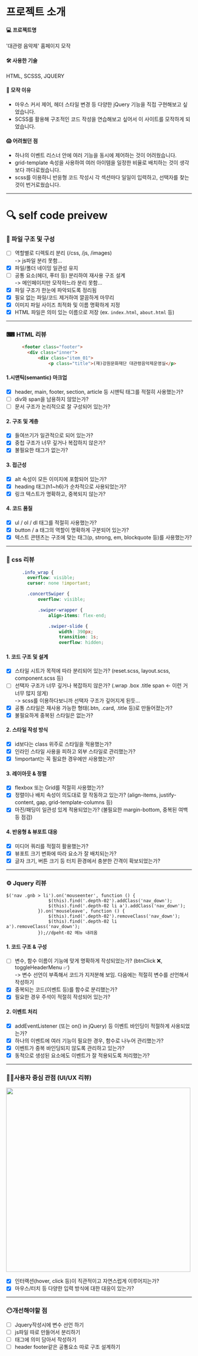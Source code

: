 # 프로젝트 소개
#### 💻 프로젝트명
  '대관령 음악제' 홈페이지 모작

#### 🛠 사용한 기술
  HTML, SCSSS, JQUERY

#### 🎯 모작 이유
  - 마우스 커서 제어, 헤더 스타일 변경 등 다양한 jQuery 기능을 직접 구현해보고 싶었습니다.
  - SCSS를 활용해 구조적인 코드 작성을 연습해보고 싶어서 이 사이트를 모작하게 되었습니다.

#### 😱 어려웠던 점
 - 하나의 이벤트 리스너 안에 여러 기능을 동시에 제어하는 것이 어려웠습니다.
 - grid-template 속성을 사용하여 여러 아이템을 일정한 비율로 배치하는 것이 생각보다 까다로웠습니다.
 - scss를 이용하니 반응형 코드 작성시 각 섹션마다 일일이 입력하고, 선택자를 찾는 것이 번거로웠습니다.

---
# 🔍 self code preivew

### 📁 파일 구조 및 구성
- [ ] 역할별로 디렉토리 분리 (/css, /js, /images) <br>
  -> js파일 분리 못함...
- [x] 파일/폴더 네이밍 일관성 유지
- [ ] 공통 요소(헤더, 푸터 등) 분리하여 재사용 구조 설계 <br>
  -> 메인페이지만 모작하느라 분리 못함...
- [x] 파일 구조가 한눈에 파악되도록 정리됨
- [x] 필요 없는 파일/코드 제거하여 깔끔하게 마무리
- [x] 이미지 파일 사이즈 최적화 및 이름 명확하게 지정
- [x] HTML 파일은 의미 있는 이름으로 저장 (ex. `index.html`, `about.html` 등)

---

### ⌨ HTML 리뷰
```html
      <footer class="footer">
        <div class="inner">
            <div class="item_01">
                <p class="title">(재)강원문화재단 대관령음악제운영실</p>
```
#### 1.시맨틱(semantic) 마크업
- [x] header, main, footer, section, article 등 시맨틱 태그를 적절히 사용했는가?
- [ ] div와 span을 남용하지 않았는가?
- [ ] 문서 구조가 논리적으로 잘 구성되어 있는가?

#### 2. 구조 및 계층
- [x] 들여쓰기가 일관적으로 되어 있는가?
- [x] 중첩 구조가 너무 깊거나 복잡하지 않은가?
- [x] 불필요한 태그가 없는가?

#### 3. 접근성
- [x] alt 속성이 모든 이미지에 포함되어 있는가?
- [x] heading 태그(h1~h6)가 순차적으로 사용되었는가?
- [x] 링크 텍스트가 명확하고, 중복되지 않는가?

#### 4. 코드 품질
- [x] ul / ol / dl 태그를 적절히 사용했는가?
- [x] button / a 태그의 역할이 명확하게 구분되어 있는가?
- [x] 텍스트 콘텐츠는 구조에 맞는 태그(p, strong, em, blockquote 등)를 사용했는가?

---

### 🎨 css 리뷰
```css
      .info_wrap {
        overflow: visible;
        cursor: none !important;

        .concertSwiper {
            overflow: visible;

            .swiper-wrapper {
                align-items: flex-end;

                .swiper-slide {
                    width: 390px;
                    transition: 1s;
                    overflow: hidden;
```
#### 1. 코드 구조 및 설계
- [x] 스타일 시트가 목적에 따라 분리되어 있는가? (reset.scss, layout.scss, component.scss 등)
- [ ] 선택자 구조가 너무 깊거나 복잡하지 않은가? (.wrap .box .title span ← 이런 거 너무 많지 않게) <br>
-> scss를 이용하다보니까 선택자 구조가 깊어지게 된듯...
- [x] 공통 스타일은 재사용 가능한 형태(.btn, .card, .title 등)로 만들어졌는가?
- [x] 불필요하게 중복된 스타일은 없는가?

#### 2. 스타일 작성 방식 
- [x] id보다는 class 위주로 스타일을 적용했는가?
- [x] 인라인 스타일 사용을 피하고 외부 스타일로 관리했는가?
- [x] !important는 꼭 필요한 경우에만 사용했는가?

#### 3. 레이아웃 & 정렬
- [x] flexbox 또는 Grid를 적절히 사용했는가?
- [x] 정렬이나 배치 속성이 의도대로 잘 작동하고 있는가? (align-items, justify-content, gap, grid-template-columns 등)
- [x] 마진/패딩이 일관성 있게 적용되었는가? (불필요한 margin-bottom, 중복된 여백 등 점검)

#### 4. 반응형 & 뷰포트 대응
- [x] 미디어 쿼리를 적절히 활용했는가?
- [x] 뷰포트 크기 변화에 따라 요소가 잘 배치되는가?
- [x] 글자 크기, 버튼 크기 등 터치 환경에서 충분한 간격이 확보되었는가?

---

### ⚙ Jquery 리뷰
```Jquery
$('nav .gnb > li').on('mouseenter', function () {
                $(this).find('.depth-02').addClass('nav_down');
                $(this).find('.depth-02 li a').addClass('nav_down');
            }).on('mouseleave', function () {
                $(this).find('.depth-02').removeClass('nav_down');
                $(this).find('.depth-02 li a').removeClass('nav_down');
            });//dpeht-02 메뉴 내려옴
```
#### 1. 코드 구조 & 구성
- [ ] 변수, 함수 이름이 기능에 맞게 명확하게 작성되었는가? (btnClick ❌, toggleHeaderMenu ✅) <br>
      -> 변수 선언이 부족해서 코드가 지저분해 보임. 다음에는 적절히 변수를 선언해서 작성하기
- [x] 중복되는 코드(이벤트 등)를 함수로 분리했는가?
- [x] 필요한 경우 주석이 적절히 작성되어 있는가?

#### 2. 이벤트 처리
- [x] addEventListener (또는 on() in jQuery) 등 이벤트 바인딩이 적절하게 사용되었는가?
- [x] 하나의 이벤트에 여러 기능이 필요한 경우, 함수로 나누어 관리했는가?
- [x] 이벤트가 중복 바인딩되지 않도록 관리하고 있는가?
- [x] 동적으로 생성된 요소에도 이벤트가 잘 적용되도록 처리했는가?

---

### 🙍‍♂️사용자 중심 관점 (UI/UX 리뷰)

<img src="https://github.com/user-attachments/assets/fddf2f78-6f7f-43d0-8b2d-bb2cccd609e2" style="width: 500px;"/>

- [x] 인터랙션(hover, click 등)이 직관적이고 자연스럽게 이루어지는가?
- [x] 마우스/터치 등 다양한 입력 방식에 대한 대응이 있는가?

---

### 😶개선해야할 점
- [ ] Jquery작성시에 변수 선언 하기
- [ ] js파일 따로 만들어서 분리하기
- [ ] 태그에 의미 담아서 작성하기
- [ ] header footer같은 공통요소 따로 구조 설계하기
